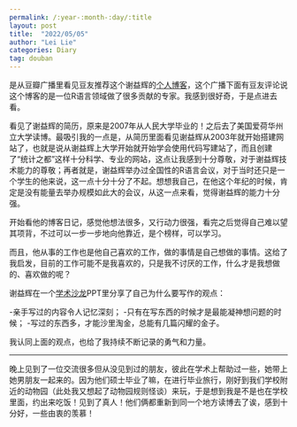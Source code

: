 ```yaml
---
permalink: /:year-:month-:day/:title
layout: post
title:  "2022/05/05"
author: "Lei Lie"
categories: Diary
tag: douban
---
```


是从豆瓣广播里看见豆友推荐这个谢益辉的[个人博客](https://yihui.org/)，这个广播下面有豆友评论说这个博客的是一位R语言领域做了很多贡献的专家。我感到很好奇，于是点进去看。

看见了谢益辉的简历，原来是2007年从人民大学毕业的！之后去了美国爱荷华州立大学读博。最吸引我的一点是，从简历里面看见谢益辉从2003年就开始搭建网站了，也就是说从谢益辉上大学开始就开始学会使用代码写建站了，而且创建了“统计之都”这样十分科学、专业的网站，这点让我感到十分尊敬，对于谢益辉技术能力的尊敬；再者就是，谢益辉举办过全国性的R语言会议，对于当时还只是一个学生的他来说，这一点十分十分了不起。想想我自己，在他这个年纪的时候，肯定是没有能量去举办规模如此大的会议，从这一点来看，觉得谢益辉的能力十分强。

开始看他的博客日记，感觉他想法很多，又行动力很强，看完之后觉得自己难以望其项背，不过可以一步一步地向他靠近，是个榜样，可以学习。

而且，他从事的工作也是他自己喜欢的工作，做的事情是自己想做的事情。这给了我启发，目前的工作可能不是我喜欢的，只是我不讨厌的工作，什么才是我想做的、喜欢做的呢？

谢益辉在一个[学术沙龙](https://slides.yihui.org/2017-blogdown-CGM-Yihui-Xie.html#15)PPT里分享了自己为什么要写作的观点：

-亲手写过的内容令人记忆深刻；
-只有在写东西的时候才是最能凝神想问题的时候；
-写过的东西多，才能沙里淘金，总能有几篇闪耀的金子。

我认同上面的观点，也给了我持续不断记录的勇气和力量。

---

晚上见到了一位交流很多但从没见到过的朋友，彼此在学术上帮助过一些，她带上她男朋友一起来的。因为他们硕士毕业了嘛，在进行毕业旅行，刚好到我们学校附近的动物园（此处我又想起了动物园规则怪谈）来玩，于是想到我是不是也在学校里面，约出来吃饭！见到了真人！他们俩都重新到同一个地方读博去了诶，感到十分好，一些由衷的羡慕！
